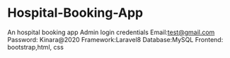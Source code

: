 # Hospital-Booking-App
An hospital booking app 
Admin login credentials
Email:test@gmail.com
Password: Kinara@2020
Framework:Laravel8
Database:MySQL
Frontend: bootstrap,html, css 
